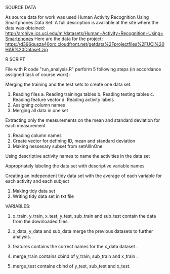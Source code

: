 
SOURCE DATA

As source data for work was used Human Activity Recognition Using Smartphones Data Set. A full description is available at the site where the data was obtained: http://archive.ics.uci.edu/ml/datasets/Human+Activity+Recognition+Using+Smartphones Here are the data for the project: https://d396qusza40orc.cloudfront.net/getdata%2Fprojectfiles%2FUCI%20HAR%20Dataset.zip

R SCRIPT

File with R code "run_analysis.R" perform 5 following steps (in accordance assigned task of course work):

Merging the training and the test sets to create one data set.
1. Reading files
  a. Reading trainings tables
  b. Reading testing tables
  c. Reading feature vector
  d. Reading activity labels
2. Assigning column names
3. Merging all data in one set

Extracting only the measurements on the mean and standard deviation for each measurement
1. Reading column names
2. Create vector for defining ID, mean and standard deviation
3. Making nessesary subset from setAllInOne

Using descriptive activity names to name the activities in the data set

Appropriately labeling the data set with descriptive variable names

Creating an independent tidy data set with the average of each variable for each activity and each subject
1. Making tidy data set
2. Writing tidy data set in txt file


VARIABLES:

1. x_train, y_train, x_test, y_test, sub_train and sub_test contain the data from the downloaded files.

2. x_data, y_data and sub_data merge the previous datasets to further analysis.

3. features contains the correct names for the x_data dataset .

4. merge_train contains cbind of y_train, sub_train and x_train .

5. merge_test contains cbind of y_test, sub_test and x_test.
